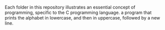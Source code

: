 Each folder in this repository illustrates an essential concept of programming, specific to the C programming language.
 a program that prints the alphabet in lowercase, and then in uppercase, followed by a new line.

